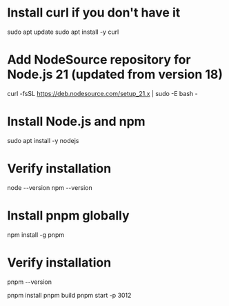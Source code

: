 # Install curl if you don't have it
sudo apt update
sudo apt install -y curl

# Add NodeSource repository for Node.js 21 (updated from version 18)
curl -fsSL https://deb.nodesource.com/setup_21.x | sudo -E bash -

# Install Node.js and npm
sudo apt install -y nodejs

# Verify installation
node --version
npm --version


# Install pnpm globally
npm install -g pnpm

# Verify installation
pnpm --version


pnpm install
pnpm build
pnpm start -p 3012